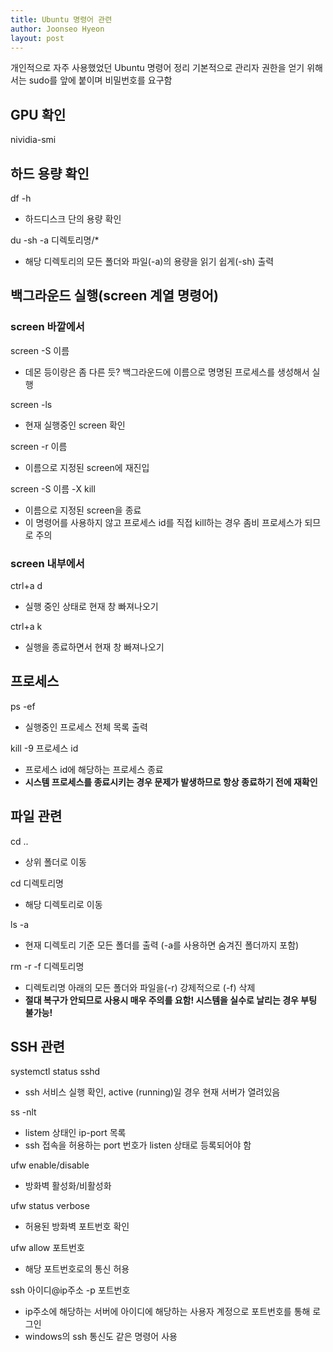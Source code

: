 ```yaml
---
title: Ubuntu 명령어 관련
author: Joonseo Hyeon
layout: post
---
```


개인적으로 자주 사용했었던 Ubuntu 명령어 정리
기본적으로 관리자 권한을 얻기 위해서는 sudo를 앞에 붙이며 비밀번호를 요구함

## GPU 확인

nividia-smi

## 하드 용량 확인

df -h

- 하드디스크 단의 용량 확인

du -sh -a 디렉토리명/*

- 해당 디렉토리의 모든 폴더와 파일(-a)의 용량을 읽기 쉽게(-sh) 출력

## 백그라운드 실행(screen 계열 명령어)

### screen 바깥에서

screen -S 이름

- 데몬 등이랑은 좀 다른 듯? 백그라운드에 이름으로 명명된 프로세스를 생성해서 실행

screen -ls

- 현재 실행중인 screen 확인

screen -r 이름

- 이름으로 지정된 screen에 재진입

screen -S 이름 -X kill

- 이름으로 지정된 screen을 종료
- 이 명령어를 사용하지 않고 프로세스 id를 직접 kill하는 경우 좀비 프로세스가 되므로 주의

### screen 내부에서

ctrl+a d

- 실행 중인 상태로 현재 창 빠져나오기

ctrl+a k

- 실행을 종료하면서 현재 창 빠져나오기

## 프로세스

ps -ef

- 실행중인 프로세스 전체 목록 출력

kill -9 프로세스 id

- 프로세스 id에 해당하는 프로세스 종료
- **시스템 프로세스를 종료시키는 경우 문제가 발생하므로 항상 종료하기 전에 재확인**

## 파일 관련

cd ..

- 상위 폴더로 이동

cd 디렉토리명

- 해당 디렉토리로 이동

ls -a

- 현재 디렉토리 기준 모든 폴더를 출력 (-a를 사용하면 숨겨진 폴더까지 포함)

rm -r -f 디렉토리명

- 디렉토리명 아래의 모든 폴더와 파일을(-r) 강제적으로 (-f) 삭제
- **절대 복구가 안되므로 사용시 매우 주의를 요함! 시스템을 실수로 날리는 경우 부팅 불가능!**

## SSH 관련

systemctl status sshd

- ssh 서비스 실행 확인, active (running)일 경우 현재 서버가 열려있음

ss -nlt

- listem 상태인 ip-port 목록
- ssh 접속을 허용하는 port 번호가 listen 상태로 등록되어야 함

ufw enable/disable

- 방화벽 활성화/비활성화

ufw status verbose

- 허용된 방화벽 포트번호 확인

ufw allow 포트번호

- 해당 포트번호로의 통신 허용

ssh 아이디@ip주소 -p 포트번호

- ip주소에 해당하는 서버에 아이디에 해당하는 사용자 계정으로 포트번호를 통해 로그인
- windows의 ssh 통신도 같은 명령어 사용